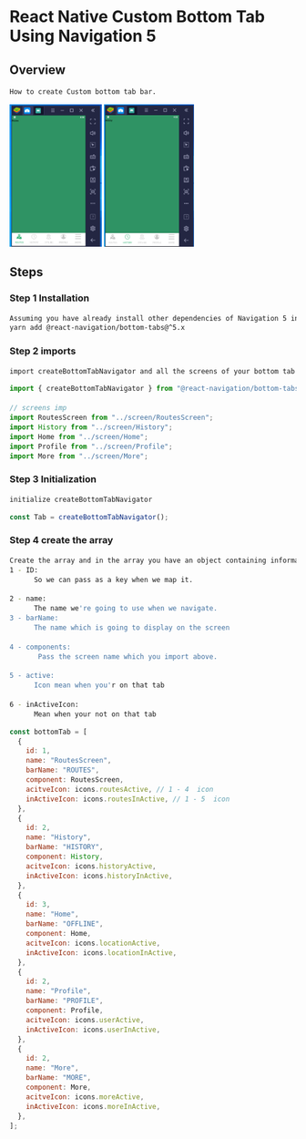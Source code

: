 # React Native Custom Bottom Tab Using Navigation 5

## Overview

```sh
How to create Custom bottom tab bar.
```

<img src="/2-CustomBottomTabBar/screenshot/Screenshot_1.png" height="250" />
<img src="/2-CustomBottomTabBar/screenshot/Screenshot_2.png" height="250" />

## Steps

### Step 1 Installation

```sh
Assuming you have already install other dependencies of Navigation 5 install this
yarn add @react-navigation/bottom-tabs@^5.x
```

### Step 2 imports

```sh
import createBottomTabNavigator and all the screens of your bottom tab
```

```javascript
import { createBottomTabNavigator } from "@react-navigation/bottom-tabs";

// screens imp
import RoutesScreen from "../screen/RoutesScreen";
import History from "../screen/History";
import Home from "../screen/Home";
import Profile from "../screen/Profile";
import More from "../screen/More";
```

### Step 3 Initialization

```sh
initialize createBottomTabNavigator
```

```javascript
const Tab = createBottomTabNavigator();
```

### Step 4 create the array

```sh
Create the array and in the array you have an object containing information about the single bottom tab
1 - ID:
      So we can pass as a key when we map it.

2 - name:
      The name we're going to use when we navigate.
3 - barName:
      The name which is going to display on the screen

4 - components:
       Pass the screen name which you import above.

5 - active:
      Icon mean when you'r on that tab

6 - inActiveIcon:
      Mean when your not on that tab
```

```javascript
const bottomTab = [
  {
    id: 1,
    name: "RoutesScreen",
    barName: "ROUTES",
    component: RoutesScreen,
    acitveIcon: icons.routesActive, // 1 - 4  icon
    inActiveIcon: icons.routesInActive, // 1 - 5  icon
  },
  {
    id: 2,
    name: "History",
    barName: "HISTORY",
    component: History,
    acitveIcon: icons.historyActive,
    inActiveIcon: icons.historyInActive,
  },
  {
    id: 3,
    name: "Home",
    barName: "OFFLINE",
    component: Home,
    acitveIcon: icons.locationActive,
    inActiveIcon: icons.locationInActive,
  },
  {
    id: 2,
    name: "Profile",
    barName: "PROFILE",
    component: Profile,
    acitveIcon: icons.userActive,
    inActiveIcon: icons.userInActive,
  },
  {
    id: 2,
    name: "More",
    barName: "MORE",
    component: More,
    acitveIcon: icons.moreActive,
    inActiveIcon: icons.moreInActive,
  },
];
```
